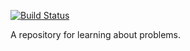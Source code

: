  [![Build Status](https://secure.travis-ci.org/b0ri5/solvents.png)](https://travis-ci.org/b0ri5/solvents)

A repository for learning about problems.